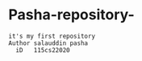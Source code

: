 # Pasha-repository-
    it's my first repository 
    Author salauddin pasha 
      iD   115cs22020
